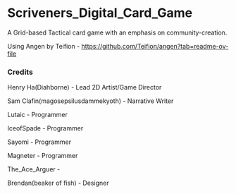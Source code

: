 # Scriveners_Digital_Card_Game
A Grid-based Tactical card game with an emphasis on community-creation.

Using Angen by Teifion - https://github.com/Teifion/angen?tab=readme-ov-file

### Credits 
Henry Ha(Diahborne) - Lead 2D Artist/Game Director

Sam Clafin(magosepsilusdammekyoth) - Narrative Writer

Lutaic - Programmer

IceofSpade - Programmer

Sayomi - Programmer

Magneter - Programmer

The_Ace_Arguer - 

Brendan(beaker of fish) - Designer
